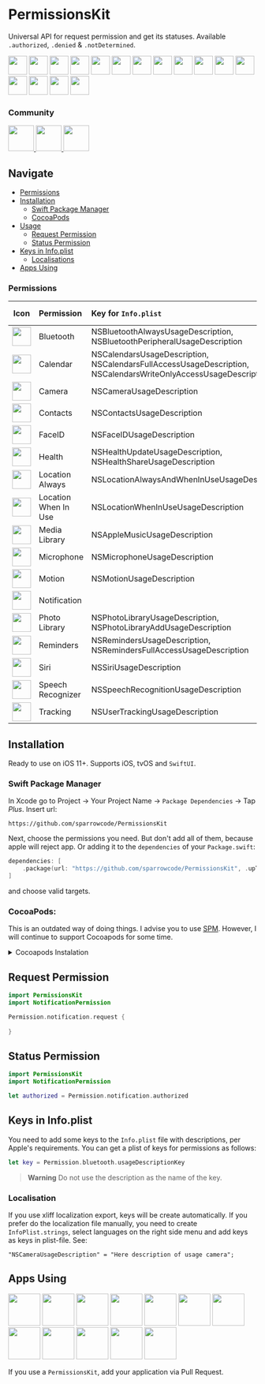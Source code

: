 # PermissionsKit 

Universal API for request permission and get its statuses. Available `.authorized`, `.denied` & `.notDetermined`.

<p float="left">
    <img src="https://cdn.sparrowcode.io/github/permissionskit/icons/camera.png" width="38">
    <img src="https://cdn.sparrowcode.io/github/permissionskit/icons/photos.png" width="38">
    <img src="https://cdn.sparrowcode.io/github/permissionskit/icons/notifications.png" width="38">
    <img src="https://cdn.sparrowcode.io/github/permissionskit/icons/location.png" width="38">
    <img src="https://cdn.sparrowcode.io/github/permissionskit/icons/microphone.png" width="38">
    <img src="https://cdn.sparrowcode.io/github/permissionskit/icons/calendar.png" width="38">
    <img src="https://cdn.sparrowcode.io/github/permissionskit/icons/contacts.png" width="38">
    <img src="https://cdn.sparrowcode.io/github/permissionskit/icons/reminders.png" width="38">
    <img src="https://cdn.sparrowcode.io/github/permissionskit/icons/motion.png" width="38">
    <img src="https://cdn.sparrowcode.io/github/permissionskit/icons/music.png" width="38">
    <img src="https://cdn.sparrowcode.io/github/permissionskit/icons/speech.png" width="38">
    <img src="https://cdn.sparrowcode.io/github/permissionskit/icons/bluetooth.png" width="38">
    <img src="https://cdn.sparrowcode.io/github/permissionskit/icons/health.png" width="38">
    <img src="https://cdn.sparrowcode.io/github/permissionskit/icons/tracking.png" width="38">
    <img src="https://cdn.sparrowcode.io/github/permissionskit/icons/faceid.png" width="38">
    <img src="https://cdn.sparrowcode.io/github/permissionskit/icons/siri.png" width="38">
</p>

### Community

<p float="left">
    <a href="https://twitter.com/sparrowcode_en">
        <img src="https://cdn.sparrowcode.io/github%2Fbadges%2Ftwitter.png?version=4" height="52">
    </a>
    <a href="https://t.me/sparrowcode_en">
        <img src="https://cdn.sparrowcode.io/github/badges/telegram.png?version=1" height="52">
    </a>
    <a href="#apps-using">
        <img src="https://cdn.sparrowcode.io/github/badges/download-on-the-appstore.png?version=4" height="52">
    </a>
</p>

## Navigate

- [Permissions](#permissions)
- [Installation](#installation)
    - [Swift Package Manager](#swift-package-manager)
    - [CocoaPods](#cocoapods)
- [Usage](#request-permission)
    - [Request Permission](#request-permission)
    - [Status Permission](#status-permission)
- [Keys in Info.plist](#keys-in-infoplist)
    - [Localisations](#localisation)
- [Apps Using](#apps-using)

### Permissions

| Icon |  Permission | Key for `Info.plist` | Get Status | Make Request |
| :--: | :---------- | :------------------- | :--------: | :----------: |
| <img src="https://cdn.sparrowcode.io/github/permissionskit/icons/bluetooth.png" width="38"> | Bluetooth | NSBluetoothAlwaysUsageDescription, NSBluetoothPeripheralUsageDescription | ✅ | ✅ |
| <img src="https://cdn.sparrowcode.io/github/permissionskit/icons/calendar.png" width="38"> | Calendar | NSCalendarsUsageDescription, NSCalendarsFullAccessUsageDescription, NSCalendarsWriteOnlyAccessUsageDescription | ✅ | ✅ |
| <img src="https://cdn.sparrowcode.io/github/permissionskit/icons/camera.png" width="38"> | Camera | NSCameraUsageDescription | ✅ | ✅ |
| <img src="https://cdn.sparrowcode.io/github/permissionskit/icons/contacts.png" width="38"> | Contacts | NSContactsUsageDescription | ✅ | ✅ |
| <img src="https://cdn.sparrowcode.io/github/permissionskit/icons/faceid.png" width="38"> | FaceID | NSFaceIDUsageDescription | ✅ | ✅ |
| <img src="https://cdn.sparrowcode.io/github/permissionskit/icons/health.png" width="38"> | Health | NSHealthUpdateUsageDescription, NSHealthShareUsageDescription | ✅ | ✅ |
| <img src="https://cdn.sparrowcode.io/github/permissionskit/icons/location.png" width="38"> | Location Always | NSLocationAlwaysAndWhenInUseUsageDescription | ✅ | ✅ |
| <img src="https://cdn.sparrowcode.io/github/permissionskit/icons/location.png" width="38"> | Location When In Use | NSLocationWhenInUseUsageDescription | ✅ | ✅ |
| <img src="https://cdn.sparrowcode.io/github/permissionskit/icons/music.png" width="38"> | Media Library | NSAppleMusicUsageDescription | ✅ | ✅ |
| <img src="https://cdn.sparrowcode.io/github/permissionskit/icons/microphone.png" width="38"> | Microphone | NSMicrophoneUsageDescription | ✅ | ✅ |
| <img src="https://cdn.sparrowcode.io/github/permissionskit/icons/motion.png" width="38"> | Motion | NSMotionUsageDescription | ✅ | ✅ |
| <img src="https://cdn.sparrowcode.io/github/permissionskit/icons/notifications.png" width="38"> | Notification | | ✅ | ✅ |
| <img src="https://cdn.sparrowcode.io/github/permissionskit/icons/photos.png" width="38"> | Photo Library | NSPhotoLibraryUsageDescription, NSPhotoLibraryAddUsageDescription | ✅ | ✅ |
| <img src="https://cdn.sparrowcode.io/github/permissionskit/icons/reminders.png" width="38"> | Reminders | NSRemindersUsageDescription, NSRemindersFullAccessUsageDescription | ✅ | ✅ |
| <img src="https://cdn.sparrowcode.io/github/permissionskit/icons/siri.png" width="38"> | Siri | NSSiriUsageDescription | ✅ | ✅ |
| <img src="https://cdn.sparrowcode.io/github/permissionskit/icons/speech.png" width="38"> | Speech Recognizer | NSSpeechRecognitionUsageDescription | ✅ | ✅ |
| <img src="https://cdn.sparrowcode.io/github/permissionskit/icons/tracking.png" width="38"> | Tracking | NSUserTrackingUsageDescription | ✅ | ✅ |

## Installation

Ready to use on iOS 11+. Supports iOS, tvOS and `SwiftUI`.

### Swift Package Manager

In Xcode go to Project -> Your Project Name -> `Package Dependencies` -> Tap *Plus*. Insert url:

```
https://github.com/sparrowcode/PermissionsKit
```

Next, choose the permissions you need. But don't add all of them, because apple will reject app.
Or adding it to the `dependencies` of your `Package.swift`:

```swift
dependencies: [
    .package(url: "https://github.com/sparrowcode/PermissionsKit", .upToNextMajor(from: "9.0.0"))
]
```

and choose valid targets.

### CocoaPods:

This is an outdated way of doing things. I advise you to use [SPM](#swift-package-manager). However, I will continue to support Cocoapods for some time.

<details><summary>Cocoapods Instalation</summary>

[CocoaPods](https://cocoapods.org) is a dependency manager. For usage and installation instructions, visit their website. To integrate using CocoaPods, specify it in your `Podfile`:

```ruby
pod 'PermissionsKit/NotificationPermission', :git => 'https://github.com/sparrowcode/PermissionsKit'
```

Due to Apple's new policy regarding permission access you need to specifically define what kind of permissions you want to access using subspecs.

```ruby
pod 'PermissionsKit/CameraPermission', :git => 'https://github.com/sparrowcode/PermissionsKit'
pod 'PermissionsKit/ContactsPermission', :git => 'https://github.com/sparrowcode/PermissionsKit'
pod 'PermissionsKit/CalendarPermission', :git => 'https://github.com/sparrowcode/PermissionsKit'
pod 'PermissionsKit/PhotoLibraryPermission', :git => 'https://github.com/sparrowcode/PermissionsKit'
pod 'PermissionsKit/NotificationPermission', :git => 'https://github.com/sparrowcode/PermissionsKit'
pod 'PermissionsKit/MicrophonePermission', :git => 'https://github.com/sparrowcode/PermissionsKit'
pod 'PermissionsKit/RemindersPermission', :git => 'https://github.com/sparrowcode/PermissionsKit'
pod 'PermissionsKit/SpeechRecognizerPermission', :git => 'https://github.com/sparrowcode/PermissionsKit'
pod 'PermissionsKit/LocationWhenInUsePermission', :git => 'https://github.com/sparrowcode/PermissionsKit'
pod 'PermissionsKit/LocationAlwaysPermission', :git => 'https://github.com/sparrowcode/PermissionsKit'
pod 'PermissionsKit/MotionPermission', :git => 'https://github.com/sparrowcode/PermissionsKit'
pod 'PermissionsKit/MediaLibraryPermission', :git => 'https://github.com/sparrowcode/PermissionsKit'
pod 'PermissionsKit/BluetoothPermission', :git => 'https://github.com/sparrowcode/PermissionsKit'
pod 'PermissionsKit/TrackingPermission', :git => 'https://github.com/sparrowcode/PermissionsKit'
pod 'PermissionsKit/FaceIDPermission', :git => 'https://github.com/sparrowcode/PermissionsKit'
pod 'PermissionsKit/SiriPermission', :git => 'https://github.com/sparrowcode/PermissionsKit'
pod 'PermissionsKit/HealthPermission', :git => 'https://github.com/sparrowcode/PermissionsKit'
```
</details>

## Request Permission

```swift
import PermissionsKit
import NotificationPermission

Permission.notification.request {
    
}
```

## Status Permission

```swift
import PermissionsKit
import NotificationPermission

let authorized = Permission.notification.authorized
```

## Keys in Info.plist

You need to add some keys to the `Info.plist` file with descriptions, per Apple's requirements. You can get a plist of keys for permissions as follows:

```swift
let key = Permission.bluetooth.usageDescriptionKey
```

> **Warning**
> Do not use the description as the name of the key.

### Localisation

If you use xliff localization export, keys will be create automatically. If you prefer do the localization file manually, you need to create `InfoPlist.strings`, select languages on the right side menu and add keys as keys in plist-file. See:

```
"NSCameraUsageDescription" = "Here description of usage camera";
```

## Apps Using

<p float="left">
    <a href="https://apps.apple.com/app/id1487937127"><img src="https://cdn.sparrowcode.io/github/apps-using/id1487937127.png?version=2" height="65"></a>
    <a href="https://apps.apple.com/app/id1624477055"><img src="https://cdn.sparrowcode.io/github/apps-using/id1624477055.png?version=2" height="65"></a>
    <a href="https://apps.apple.com/app/id1625641322"><img src="https://cdn.sparrowcode.io/github/apps-using/id1625641322.png?version=2" height="65"></a>
    <a href="https://apps.apple.com/app/id875280793"><img src="https://cdn.sparrowcode.io/github/apps-using/id875280793.png?version=2" height="65"></a>
    <a href="https://apps.apple.com/app/id743843090"><img src="https://cdn.sparrowcode.io/github/apps-using/id743843090.png?version=2" height="65"></a>
    <a href="https://apps.apple.com/app/id537070378"><img src="https://cdn.sparrowcode.io/github/apps-using/id537070378.png?version=2" height="65"></a>
    <a href="https://apps.apple.com/app/id1570676244"><img src="https://cdn.sparrowcode.io/github/apps-using/id1570676244.png?version=2" height="65"></a>
    <a href="https://apps.apple.com/app/id1617055933"><img src="https://cdn.sparrowcode.io/github/apps-using/id1617055933.png?version=2" height="65"></a>
    <a href="https://apps.apple.com/app/id1596657751"><img src="https://cdn.sparrowcode.io/github/apps-using/id1596657751.png?version=2" height="65"></a>
    <a href="https://apps.apple.com/app/id1459483980"><img src="https://cdn.sparrowcode.io/github/apps-using/id1459483980.png?version=2" height="65"></a>
    <a href="https://apps.apple.com/app/id1544749600"><img src="https://cdn.sparrowcode.io/github/apps-using/id1544749600.png" height="65"></a>
    <a href="https://apps.apple.com/app/id6452079114"><img src="https://cdn.sparrowcode.io/github/apps-using/id6452079114.png" height="65"></a>
</p>

If you use a `PermissionsKit`, add your application via Pull Request.
